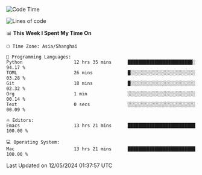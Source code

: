 <!--START_SECTION:waka-->
![Code Time](http://img.shields.io/badge/Code%20Time-1%2C952%20hrs%2036%20mins-blue)

![Lines of code](https://img.shields.io/badge/From%20Hello%20World%20I%27ve%20Written-306.0%20thousand%20lines%20of%20code-blue)

📊 **This Week I Spent My Time On** 

```text
🕑︎ Time Zone: Asia/Shanghai

💬 Programming Languages: 
Python                   12 hrs 35 mins      ████████████████████████░   94.17 % 
TOML                     26 mins             █░░░░░░░░░░░░░░░░░░░░░░░░   03.28 % 
Git                      18 mins             █░░░░░░░░░░░░░░░░░░░░░░░░   02.32 % 
Org                      1 min               ░░░░░░░░░░░░░░░░░░░░░░░░░   00.14 % 
Text                     0 secs              ░░░░░░░░░░░░░░░░░░░░░░░░░   00.09 % 

🔥 Editors: 
Emacs                    13 hrs 21 mins      █████████████████████████   100.00 % 

💻 Operating System: 
Mac                      13 hrs 21 mins      █████████████████████████   100.00 % 
```


 Last Updated on 12/05/2024 01:37:57 UTC
<!--END_SECTION:waka-->
